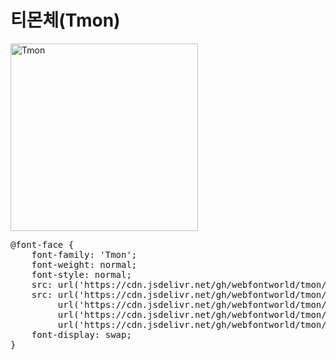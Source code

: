 # 티몬체(Tmon)

<a href="https://wess.tistory.com/273" target="_blank">
    <img src="https://webfontworld.github.io/tmon/Tmon.jpg" alt="Tmon" style="width:300px">
</a>
<pre>
@font-face {
    font-family: 'Tmon';
    font-weight: normal;
    font-style: normal;
    src: url('https://cdn.jsdelivr.net/gh/webfontworld/tmon/tmon.eot');
    src: url('https://cdn.jsdelivr.net/gh/webfontworld/tmon/tmon.eot?#iefix') format('embedded-opentype'),
         url('https://cdn.jsdelivr.net/gh/webfontworld/tmon/tmon.woff2') format('woff2'),
         url('https://cdn.jsdelivr.net/gh/webfontworld/tmon/tmon.woff') format('woff'),
         url('https://cdn.jsdelivr.net/gh/webfontworld/tmon/tmon.ttf') format("truetype");
    font-display: swap;
} 
</pre> 
